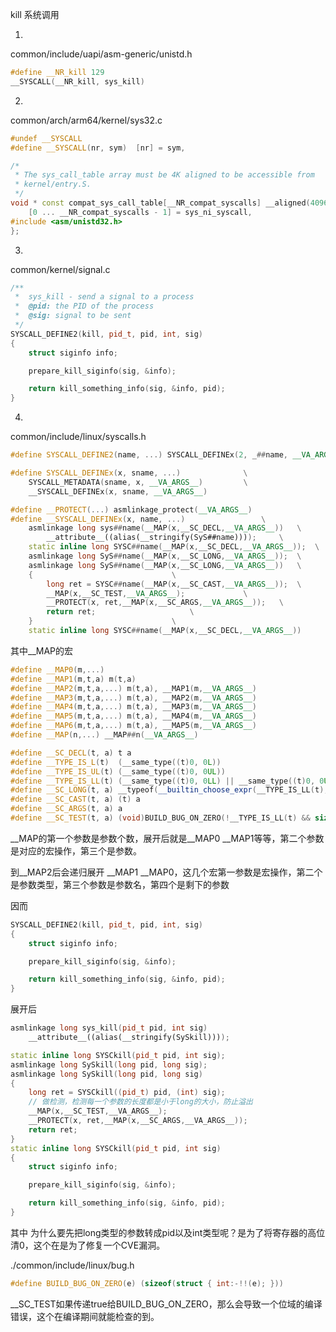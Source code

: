 kill 系统调用

1. 
common/include/uapi/asm-generic/unistd.h
```cpp
#define __NR_kill 129
__SYSCALL(__NR_kill, sys_kill)
```

2. 
common/arch/arm64/kernel/sys32.c
```cpp
#undef __SYSCALL
#define __SYSCALL(nr, sym)	[nr] = sym,

/*
 * The sys_call_table array must be 4K aligned to be accessible from
 * kernel/entry.S.
 */
void * const compat_sys_call_table[__NR_compat_syscalls] __aligned(4096) = {
	[0 ... __NR_compat_syscalls - 1] = sys_ni_syscall,
#include <asm/unistd32.h>
};
```

3. 

common/kernel/signal.c
```cpp
/**
 *  sys_kill - send a signal to a process
 *  @pid: the PID of the process
 *  @sig: signal to be sent
 */
SYSCALL_DEFINE2(kill, pid_t, pid, int, sig)
{
	struct siginfo info;

	prepare_kill_siginfo(sig, &info);

	return kill_something_info(sig, &info, pid);
}
```

4. 

common/include/linux/syscalls.h
```cpp
#define SYSCALL_DEFINE2(name, ...) SYSCALL_DEFINEx(2, _##name, __VA_ARGS__)

#define SYSCALL_DEFINEx(x, sname, ...)				\
	SYSCALL_METADATA(sname, x, __VA_ARGS__)			\
	__SYSCALL_DEFINEx(x, sname, __VA_ARGS__)

#define __PROTECT(...) asmlinkage_protect(__VA_ARGS__)
#define __SYSCALL_DEFINEx(x, name, ...)					\
	asmlinkage long sys##name(__MAP(x,__SC_DECL,__VA_ARGS__))	\
		__attribute__((alias(__stringify(SyS##name))));		\
	static inline long SYSC##name(__MAP(x,__SC_DECL,__VA_ARGS__));	\
	asmlinkage long SyS##name(__MAP(x,__SC_LONG,__VA_ARGS__));	\
	asmlinkage long SyS##name(__MAP(x,__SC_LONG,__VA_ARGS__))	\
	{								\
		long ret = SYSC##name(__MAP(x,__SC_CAST,__VA_ARGS__));	\
		__MAP(x,__SC_TEST,__VA_ARGS__);				\
		__PROTECT(x, ret,__MAP(x,__SC_ARGS,__VA_ARGS__));	\
		return ret;						\
	}								\
	static inline long SYSC##name(__MAP(x,__SC_DECL,__VA_ARGS__))
```

其中__MAP的宏

```cpp
#define __MAP0(m,...)
#define __MAP1(m,t,a) m(t,a)
#define __MAP2(m,t,a,...) m(t,a), __MAP1(m,__VA_ARGS__)
#define __MAP3(m,t,a,...) m(t,a), __MAP2(m,__VA_ARGS__)
#define __MAP4(m,t,a,...) m(t,a), __MAP3(m,__VA_ARGS__)
#define __MAP5(m,t,a,...) m(t,a), __MAP4(m,__VA_ARGS__)
#define __MAP6(m,t,a,...) m(t,a), __MAP5(m,__VA_ARGS__)
#define __MAP(n,...) __MAP##n(__VA_ARGS__)

#define __SC_DECL(t, a)	t a
#define __TYPE_IS_L(t)	(__same_type((t)0, 0L))
#define __TYPE_IS_UL(t)	(__same_type((t)0, 0UL))
#define __TYPE_IS_LL(t) (__same_type((t)0, 0LL) || __same_type((t)0, 0ULL))
#define __SC_LONG(t, a) __typeof(__builtin_choose_expr(__TYPE_IS_LL(t), 0LL, 0L)) a
#define __SC_CAST(t, a)	(t) a
#define __SC_ARGS(t, a)	a
#define __SC_TEST(t, a) (void)BUILD_BUG_ON_ZERO(!__TYPE_IS_LL(t) && sizeof(t) > sizeof(long))
```

__MAP的第一个参数是参数个数，展开后就是__MAP0 __MAP1等等，第二个参数是对应的宏操作，第三个是参数。

到__MAP2后会递归展开 __MAP1 __MAP0，这几个宏第一参数是宏操作，第二个是参数类型，第三个参数是参数名，第四个是剩下的参数

因而

```cpp
SYSCALL_DEFINE2(kill, pid_t, pid, int, sig)
{
	struct siginfo info;

	prepare_kill_siginfo(sig, &info);

	return kill_something_info(sig, &info, pid);
}
```

展开后

```cpp
asmlinkage long sys_kill(pid_t pid, int sig)
    __attribute__((alias(__stringify(SySkill))));

static inline long SYSCkill(pid_t pid, int sig);
asmlinkage long SySkill(long pid, long sig);
asmlinkage long SySkill(long pid, long sig)
{
	long ret = SYSCkill((pid_t) pid, (int) sig);
	// 做检测，检测每一个参数的长度都是小于long的大小，防止溢出
	__MAP(x,__SC_TEST,__VA_ARGS__);
	__PROTECT(x, ret,__MAP(x,__SC_ARGS,__VA_ARGS__));
	return ret;	
}
static inline long SYSCkill(pid_t pid, int sig)
{
	struct siginfo info;

	prepare_kill_siginfo(sig, &info);

	return kill_something_info(sig, &info, pid);
}
```

其中 为什么要先把long类型的参数转成pid以及int类型呢？是为了将寄存器的高位清0，这个在是为了修复一个CVE漏洞。

./common/include/linux/bug.h

```cpp
#define BUILD_BUG_ON_ZERO(e) (sizeof(struct { int:-!!(e); }))
```

__SC_TEST如果传递true给BUILD_BUG_ON_ZERO，那么会导致一个位域的编译错误，这个在编译期间就能检查的到。